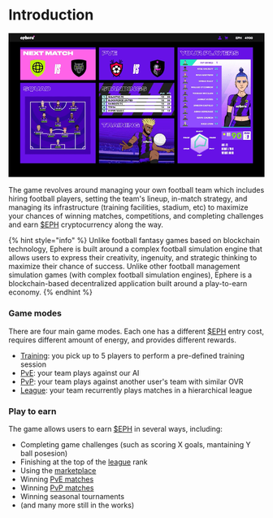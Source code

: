 # Introduction

![Game central screen](<../.gitbook/assets/Ephere-UI Animation Test (1).gif>)

The game revolves around managing your own football team which includes hiring football players, setting the team's lineup, in-match strategy, and managing its infrastructure (training facilities, stadium, etc) to maximize your chances of winning matches, competitions, and completing challenges and earn [$EPH](../tokenomics/usdeph.md) cryptocurrency along the way.

{% hint style="info" %}
Unlike football fantasy games based on blockchain technology, Ephere is built around a complex football simulation engine that allows users to express their creativity, ingenuity, and strategic thinking to maximize their chance of success. Unlike other football management simulation games (with complex football simulation engines), Ephere is a blockchain-based decentralized application built around a play-to-earn economy.
{% endhint %}

### Game modes

There are four main game modes. Each one has a different [$EPH](../tokenomics/usdeph.md) entry cost, requires different amount of energy, and provides different rewards.

* [Training](training.md): you pick up to 5 players to perform a pre-defined training session
* [PvE](pve.md): your team plays against our AI
* [PvP](pvp.md): your team plays against another user's team with similar OVR
* [League](league.md): your team recurrently plays matches in a hierarchical league

### Play to earn

The game allows users to earn [$EPH](../tokenomics/usdeph.md) in several ways, including:

* Completing game challenges (such as scoring X goals, mantaining Y ball posesion)
* Finishing at the top of the [league](league.md) rank
* Using the [marketplace](broken-reference)
* Winning [PvE matches](pve.md)
* Winning [PvP matches](pvp.md)
* Winning seasonal tournaments
* (and many more still in the works)
